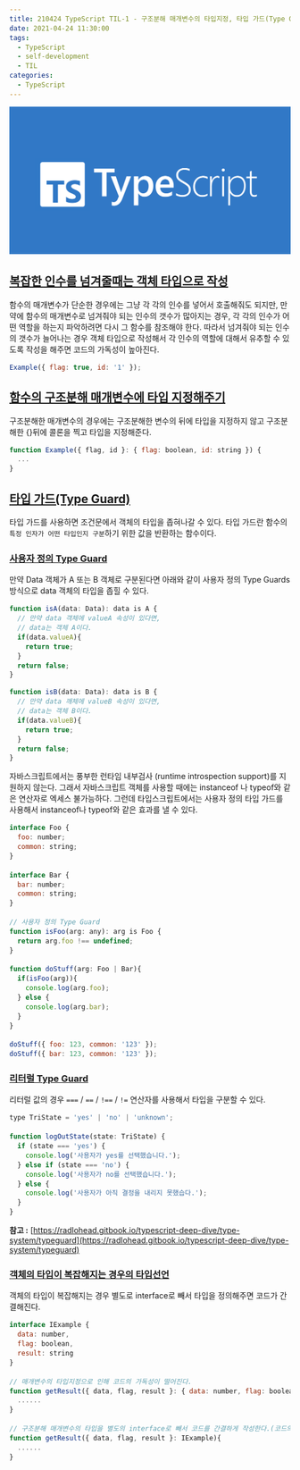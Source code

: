 ```yaml
---
title: 210424 TypeScript TIL-1 - 구조분해 매개변수의 타입지정, 타입 가드(Type Guard), 객체의 타입이 복잡해지는 경우의 타입지정(interface)
date: 2021-04-24 11:30:00
tags:
  - TypeScript
  - self-development
  - TIL
categories:
  - TypeScript
---
```


<div align="center">
  <img src="/images/post_images/typescript_logo.png" alt="TypeScript"/>
</div>

## <ins><b>복잡한 인수를 넘겨줄때는 객체 타입으로 작성</b></ins>

함수의 매개변수가 단순한 경우에는 그냥 각 각의 인수를 넣어서 호출해줘도 되지만, 만약에 함수의 매개변수로 넘겨줘야 되는 인수의 갯수가 많아지는 경우, 각 각의 인수가 어떤 역할을 하는지 파악하려면 다시 그 함수를 참조해야 한다.
따라서 넘겨줘야 되는 인수의 갯수가 늘어나는 경우 객체 타입으로 작성해서 각 인수의 역할에 대해서 유추할 수 있도록 작성을 해주면 코드의 가독성이 높아진다.

```javascript
Example({ flag: true, id: '1' });
```

## <ins><b>함수의 구조분해 매개변수에 타입 지정해주기</b></ins>

구조분해한 매개변수의 경우에는 구조분해한 변수의 뒤에 타입을 지정하지 않고 구조분해한 {}뒤에 콜론을 찍고 타입을 지정해준다.

```javascript
function Example({ flag, id }: { flag: boolean, id: string }) {
  ...
}
```

## <ins><b>타입 가드(Type Guard)</b></ins>

타입 가드를 사용하면 조건문에서 객체의 타입을 좁혀나갈 수 있다.
타입 가드란 함수의`특정 인자가 어떤 타입인지 구분`하기 위한 값을 반환하는 함수이다.

### <ins><b>사용자 정의 Type Guard</b></ins>

만약 Data 객체가 A 또는 B 객체로 구분된다면 아래와 같이 사용자 정의 Type Guards 방식으로 data 객체의 타입을 좁힐 수 있다.

  <!-- more -->

```javascript
function isA(data: Data): data is A {
  // 만약 data 객체에 valueA 속성이 있다면,
  // data는 객체 A이다.
  if(data.valueA){
    return true;
  }
  return false;
}
```

```javascript
function isB(data: Data): data is B {
  // 만약 data 깨체에 valueB 속성이 있다면,
  // data는 객체 B이다.
  if(data.valueB){
    return true;
  }
  return false;
}
```

자바스크립트에서는 풍부한 런타임 내부검사 (runtime introspection support)를 지원하지 않는다. 그래서 자바스크립트 객체를 사용할 때에는 instanceof 나 typeof와 같은 연산자로 엑세스 불가능하다.
그런데 타입스크립트에서는 사용자 정의 타입 가드를 사용해서 instanceof나 typeof와 같은 효과를 낼 수 있다.

```javascript
interface Foo {
  foo: number;
  common: string;
}

interface Bar {
  bar: number;
  common: string;
}

// 사용자 정의 Type Guard
function isFoo(arg: any): arg is Foo {
  return arg.foo !== undefined;
}

function doStuff(arg: Foo | Bar){
  if(isFoo(arg)){
    console.log(arg.foo);
  } else {
    console.log(arg.bar);
  }
}

doStuff({ foo: 123, common: '123' });
doStuff({ bar: 123, common: '123' });
```

### <ins><b>리터럴 Type Guard</b></ins>

리터럴 값의 경우 `===` / `==` / `!==` / `!=` 연산자를 사용해서 타입을 구분할 수 있다.

```javascript
type TriState = 'yes' | 'no' | 'unknown';

function logOutState(state: TriState) {
  if (state === 'yes') {
    console.log('사용자가 yes를 선택했습니다.');
  } else if (state === 'no') {
    console.log('사용자가 no를 선택했습니다.');
  } else {
    console.log('사용자가 아직 결정을 내리지 못했습다.');
  }
}
```

**참고 :** [https://radlohead.gitbook.io/typescript-deep-dive/type-system/typeguard](https://radlohead.gitbook.io/typescript-deep-dive/type-system/typeguard)

### <ins><b>객체의 타입이 복잡해지는 경우의 타입선언</b></ins>

객체의 타입이 복잡해지는 경우 별도로 interface로 빼서 타입을 정의해주면 코드가 간결해진다.

```javascript
interface IExample {
  data: number,
  flag: boolean,
  result: string
}

// 매개변수의 타입지정으로 인해 코드의 가독성이 떨어진다.
function getResult({ data, flag, result }: { data: number, flag: boolean, result: string }){
  ......
}

// 구조분해 매개변수의 타입을 별도의 interface로 빼서 코드를 간결하게 작성한다.(코드의 가독성 좋아진다)
function getResult({ data, flag, result }: IExample){
  ......
}
```
